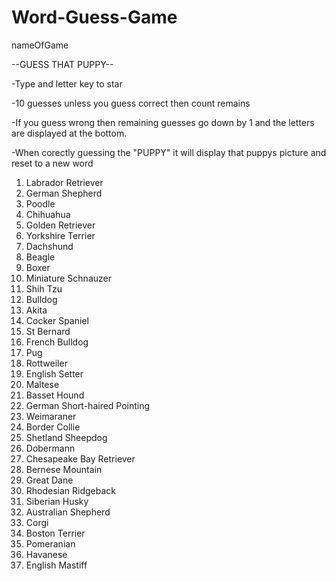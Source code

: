 # Word-Guess-Game

nameOfGame

--GUESS THAT PUPPY--

-Type and letter key to star

-10 guesses unless you guess correct then count remains

-If you guess wrong then remaining guesses go down by 1 and the letters are displayed at the bottom.

-When corectly guessing the "PUPPY" it will display that puppys picture and reset to a new word

1. Labrador Retriever
2. German Shepherd
3. Poodle
4. Chihuahua
5. Golden Retriever
6. Yorkshire Terrier
7. Dachshund
8. Beagle
9. Boxer
10. Miniature Schnauzer
11. Shih Tzu
12. Bulldog
13. Akita
14. Cocker Spaniel
15. St Bernard
16. French Bulldog
17. Pug
18. Rottweiler
19. English Setter
20. Maltese
21. Basset Hound
22. German Short-haired Pointing
23. Weimaraner
24. Border Collie
25. Shetland Sheepdog
26. Dobermann
27. Chesapeake Bay Retriever
28. Bernese Mountain
29. Great Dane
30. Rhodesian Ridgeback
31. Siberian Husky
32. Australian Shepherd
33. Corgi
34. Boston Terrier
35. Pomeranian
36. Havanese
37. English Mastiff


